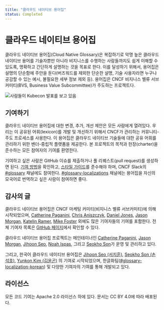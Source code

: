 ```yaml
---
title: "클라우드 네이티브 용어집"
status: Completed
---
```


# 클라우드 네이티브 용어집

클라우드 네이티브 용어집(Cloud Native Glossary)은 복잡하기로 악명 높은 클라우드 네이티브 용어를 기술자뿐만 아니라 비지니스를 수행하는 사람들까지도 쉽게 이해할 수 있도록,
명확하고 간단하게 설명하는 것을 목표로 한다.
이를 달성하기 위해서, 용어집은 설명의 단순함에 주안을 둔다(버즈워드를 제외한 단순한 설명, 기술 사용자라면 누구나 공감할 수 있는 예시, 불필요한 세부 정보 제외 등).
용어집은 CNCF 비지니스 벨류 서브커미티(BVS, Business Value Subcommittee)가 주도하는 프로젝트다.

<p><img class="mt-3" src="/images/homepage/kubecon.jpg" alt="사람들이 Kubecon 발표를 보고 있음"></p>

## 기여하기

클라우드 네이티브 용어집에 대한 변경, 추가, 개선 제안은 모든 사람에게 열려있다.
우리는 이 공유된 어휘(lexicon)를 개발 및 개선하기 위해서 CNCF가 관리하는 커뮤니티-주도 프로세스를 사용한다.
이 용어집은 클라우드 네이티브 기술들에 대한 공유 어휘를 관리하기 위한 벤더-중립적 플랫폼을 제공한다.
본 프로젝트의 목적과 헌장(charter)을 준수하는 모든 참여자의 기여를 환영한다.

기여하고 싶은 사람은 GitHub 이슈를 제출하거나 풀 리퀘스트(pull request)를 생성하면 된다.
[기여 방법](/ko/contribute/)을 확인하고, [스타일 가이드](/ko/style-guide/)를 준수해야 하며, CNCF Slack의 [#glossary](https://cloud-native.slack.com/archives/C02TX20MQBB) 채널에도 참여한다.
[#glossary-localizations](https://cloud-native.slack.com/archives/C02N2RGFXDF) 채널에는 용어집을 자신의 모국어로 번역하고 싶은 사람이 참여하면 좋다.

## 감사의 글

클라우드 네이티브 용어집은 CNCF 마케팅 커미티(비지니스 벨류 서브커미티)에 의해 시작되었으며, 
[Catherine Paganini](https://www.linkedin.com/in/catherinepaganini/en/),
[Chris Aniszczyk](https://www.linkedin.com/in/caniszczyk/),
[Daniel Jones](https://www.linkedin.com/in/danieljoneseb/?originalSubdomain=uk), 
[Jason Morgan](https://www.linkedin.com/in/jasonmorgan2/), 
[Katelin Ramer](https://www.linkedin.com/in/katelinramer/), 
[Mike Foster](https://www.linkedin.com/in/mfosterche/?originalSubdomain=ca)
외에도 많은 기여자들의 기여를 포함한다.
전체 기여자 목록은 [GitHub 페이지](https://github.com/cncf/glossary/graphs/contributors)에서 확인할 수 있다.

클라우드 네이티브 용어집 프로젝트는 메인테이너인 
[Catherine Paganini](https://www.linkedin.com/in/catherinepaganini/en/),
[Jason Morgan](https://www.linkedin.com/in/jasonmorgan2/),
[Jihoon Seo](https://www.linkedin.com/in/jihoon-seo/),
[Noah Ispas](https://www.linkedin.com/in/noah-ispas-0665b42a/),
그리고 [Seokho Son](https://www.linkedin.com/in/seokho-son/)가 운영 및 관리하고 있다.

그리고, 한국어 클라우드 네이티브 용어집은
[Jihoon Seo (서지훈)](https://www.linkedin.com/in/jihoon-seo/),
[Seokho Son (손석호)](https://www.linkedin.com/in/seokho-son/), 
[Yunkon Kim (김윤곤)](https://www.linkedin.com/in/yunkon-kim/)
의 기여로 시작되었으며, 한글화팀([#glossary-localization-korean](https://cloud-native.slack.com/archives/C02PC0MLQKU)) 및 다양한 기여자의 기여를 통해 개발되고 있다.

## 라이선스

모든 코드 기여는 Apache 2.0 라이선스 하에 있다.
문서는 CC BY 4.0에 따라 배포된다.

